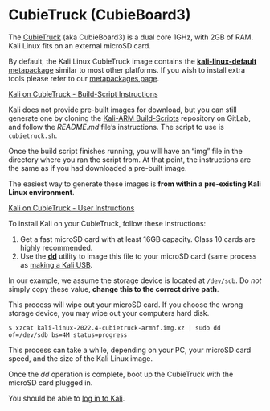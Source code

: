 # CubieTruck (CubieBoard3)

The [CubieTruck](http://www.cubietruck.com/) (aka CubieBoard3) is a dual core 1GHz, with 2GB of RAM. Kali Linux fits on an external microSD card.

By default, the Kali Linux CubieTruck image contains the [**kali-linux-default** metapackage](https://www.kali.org/docs/general-use/metapackages/) similar to most other platforms. If you wish to install extra tools please refer to our [metapackages page](https://www.kali.org/docs/general-use/metapackages/).

[Kali on CubieTruck - Build-Script Instructions](broken-reference)

Kali does not provide pre-built images for download, but you can still generate one by cloning the [Kali-ARM Build-Scripts](https://gitlab.com/kalilinux/build-scripts/kali-arm) repository on GitLab, and follow the _README.md_ file’s instructions. The script to use is `cubietruck.sh`.

Once the build script finishes running, you will have an “img” file in the directory where you ran the script from. At that point, the instructions are the same as if you had downloaded a pre-built image.

The easiest way to generate these images is **from within a pre-existing Kali Linux environment**.

[Kali on CubieTruck - User Instructions](broken-reference)

To install Kali on your CubieTruck, follow these instructions:

1. Get a fast microSD card with at least 16GB capacity. Class 10 cards are highly recommended.
2. Use the [**dd**](https://packages.debian.org/testing/dd) utility to image this file to your microSD card (same process as [making a Kali USB](https://www.kali.org/docs/usb/live-usb-install-with-windows/).

In our example, we assume the storage device is located at `/dev/sdb`. Do _not_ simply copy these value, **change this to the correct drive path**.

This process will wipe out your microSD card. If you choose the wrong storage device, you may wipe out your computers hard disk.

```
$ xzcat kali-linux-2022.4-cubietruck-armhf.img.xz | sudo dd of=/dev/sdb bs=4M status=progress
```

This process can take a while, depending on your PC, your microSD card speed, and the size of the Kali Linux image.

Once the _dd_ operation is complete, boot up the CubieTruck with the microSD card plugged in.

You should be able to [log in to Kali](https://www.kali.org/docs/introduction/default-credentials/).
